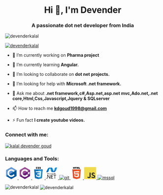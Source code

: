 <h1 align="center">Hi 👋, I'm Devender</h1>
<h3 align="center">A passionate dot net developer from India</h3>

<p align="left"> <img src="https://komarev.com/ghpvc/?username=devenderkalal&label=Profile%20views&color=0e75b6&style=flat" alt="devenderkalal" /> </p>

<p align="left"> <a href="https://github.com/ryo-ma/github-profile-trophy"><img src="https://github-profile-trophy.vercel.app/?username=devenderkalal" alt="devenderkalal" /></a> </p>

- 🔭 I’m currently working on **Pharma project**

- 🌱 I’m currently learning **Angular.**

- 👯 I’m looking to collaborate on **dot net projects.**

- 🤝 I’m looking for help with **Microsoft .net framework.**

- 💬 Ask me about **.net framework,c#,Asp.net,asp.net mvc,Ado.net,.net core,Html,Css,Javascript,Jquery & SQLserver**

- 📫 How to reach me **kdgoud1998@gmail.com**

- ⚡ Fun fact **I create youtube videos.**

<h3 align="left">Connect with me:</h3>
<p align="left">
<a href="https://linkedin.com/in/kalal devender goud" target="blank"><img align="center" src="https://raw.githubusercontent.com/rahuldkjain/github-profile-readme-generator/master/src/images/icons/Social/linked-in-alt.svg" alt="kalal devender goud" height="30" width="40" /></a>
</p>

<h3 align="left">Languages and Tools:</h3>
<p align="left"> <a href="https://www.cprogramming.com/" target="_blank" rel="noreferrer"> <img src="https://raw.githubusercontent.com/devicons/devicon/master/icons/c/c-original.svg" alt="c" width="40" height="40"/> </a> <a href="https://www.w3schools.com/cs/" target="_blank" rel="noreferrer"> <img src="https://raw.githubusercontent.com/devicons/devicon/master/icons/csharp/csharp-original.svg" alt="csharp" width="40" height="40"/> </a> <a href="https://www.w3schools.com/css/" target="_blank" rel="noreferrer"> <img src="https://raw.githubusercontent.com/devicons/devicon/master/icons/css3/css3-original-wordmark.svg" alt="css3" width="40" height="40"/> </a> <a href="https://dotnet.microsoft.com/" target="_blank" rel="noreferrer"> <img src="https://raw.githubusercontent.com/devicons/devicon/master/icons/dot-net/dot-net-original-wordmark.svg" alt="dotnet" width="40" height="40"/> </a> <a href="https://git-scm.com/" target="_blank" rel="noreferrer"> <img src="https://www.vectorlogo.zone/logos/git-scm/git-scm-icon.svg" alt="git" width="40" height="40"/> </a> <a href="https://www.w3.org/html/" target="_blank" rel="noreferrer"> <img src="https://raw.githubusercontent.com/devicons/devicon/master/icons/html5/html5-original-wordmark.svg" alt="html5" width="40" height="40"/> </a> <a href="https://developer.mozilla.org/en-US/docs/Web/JavaScript" target="_blank" rel="noreferrer"> <img src="https://raw.githubusercontent.com/devicons/devicon/master/icons/javascript/javascript-original.svg" alt="javascript" width="40" height="40"/> </a> <a href="https://www.microsoft.com/en-us/sql-server" target="_blank" rel="noreferrer"> <img src="https://www.svgrepo.com/show/303229/microsoft-sql-server-logo.svg" alt="mssql" width="40" height="40"/> </a> </p>

<p><img align="left" src="https://github-readme-stats.vercel.app/api/top-langs?username=devenderkalal&show_icons=true&locale=en&layout=compact" alt="devenderkalal" /></p>

<p>&nbsp;<img align="center" src="https://github-readme-stats.vercel.app/api?username=devenderkalal&show_icons=true&locale=en" alt="devenderkalal" /></p>

